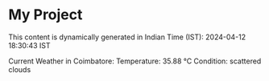 # My Project

This content is dynamically generated in Indian Time (IST): 2024-04-12 18:30:43 IST


Current Weather in Coimbatore:
Temperature: 35.88 °C
Condition: scattered clouds
